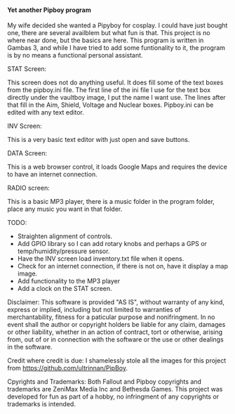 #### Yet another Pipboy program

My wife decided she wanted a Pipyboy for cosplay. I could have just bought one, there are several availblem but what fun is that. This project is no where near done, but the basics are here. This program is written in Gambas 3, and while I have tried to add some funtionality to it, the program is by no means a functional personal assistant.

STAT Screen:

This screen does not do anything useful. It does fill some of the text boxes from the pipboy.ini file. The first line of the ini file I use for the text box directly under the vaultboy image, I put the name I want use. The lines after that fill in the Aim, Shield, Voltage and Nuclear boxes. Pipboy.ini can be edited with any text editor.

INV Screen:

This is a very basic text editor with just open and save buttons.

DATA Screen:

This is a web browser control, it loads Google Maps and requires the device to have an internet connection.

RADIO screen:

This is a basic MP3 player, there is a music folder in the program folder, place any music you want in that folder.

TODO:

- Straighten alignment of controls.
- Add GPIO library so I can add rotary knobs and perhaps a GPS or temp/humidity/pressure sensor.
- Have the INV screen load inventory.txt file when it opens.
- Check for an internet connection, if there is not on, have it display a map image.
- Add functionality to the MP3 player
- Add a clock on the STAT screen.

Disclaimer: This software is provided "AS IS", without warranty of any kind, express or implied, including but not limited to warranties of merchantability, fitness for a paticular purpose and nonifringment. In no event shall the author or copyright holders be liable for any claim, damages or other liability, whether in an action of contract, tort or otherwise, arising from, out of or in connection with the software or the use or other dealings in the software.

Credit where credit is due:
I shamelessly stole all the images for this project from https://github.com/ultrinnan/PipBoy.

Cpyrights and Trademarks:
Both Fallout and Pipboy copyrights and trademarks are ZeniMax Media Inc and Bethesda Games. This project was developed for fun as part of a hobby, no infringment of any copyrights or trademarks is intended.